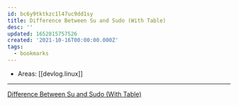 ```yaml
---
id: bc6y9tktkzc1l47uc9dd1sy
title: Difference Between Su and Sudo (With Table)
desc: ''
updated: 1652815757526
created: '2021-10-16T00:00:00.000Z'
tags:
  - bookmarks
---
```


- Areas: [[devlog.linux]]

---

[Difference Between Su and Sudo (With Table)](https://askanydifference.com/difference-between-su-and-sudo-with-table/)

